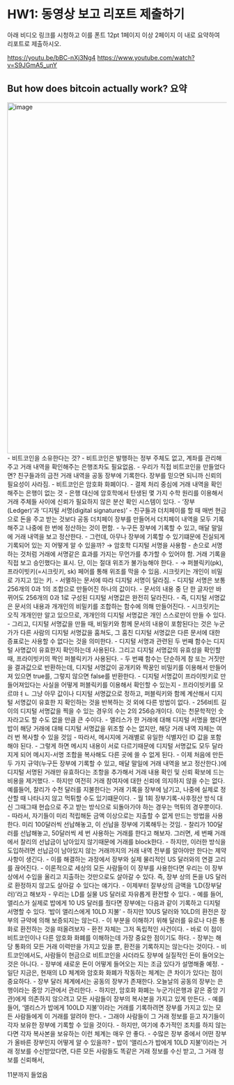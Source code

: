 # HW1: 동영상 보고 리포트 제출하기
아래 비디오 링크를 시청하고 이를 폰트 12pt 1페이지 이상 2페이지 이 내로 요약하여 리포트로 제출하시오.

https://youtu.be/bBC-nXj3Ng4
https://www.youtube.com/watch?v=S9JGmA5_unY


## But how does bitcoin actually work? 요약

<img width="1597" height="805" alt="image" src="https://github.com/user-attachments/assets/36fc2c60-8934-4f22-b507-a101abb648cf" />
- 비트코인을 소유한다는 것?
- 비트코인은 발행하는 정부 주체도 없고, 계좌를 관리해주고 거래 내역을 확인해주는 은행조차도 필요없음.
- 우리가 직접 비트코인을 만들었다면? 친구들과의 금전 거래 내역을 공동 장부에 기록한다. 장부를 믿으면 되니까 신뢰의 필요성이 사라짐.
- 비트코인은 암호화 화폐이다.
- 결제 처리 중심에 거래 내역을 확인해주는 은행이 없는 것
- 은행 대신에 암호학에서 탄생된 몇 가지 수학 원리를 이용해서 거래 주체들 사이에 신뢰가 필요하지 않은 분산 확인 시스템이 있다.
- ‘장부(Ledger)’과 ‘디지털 서명(digital signatures)’
    - 친구들과 더치페이를 할 때 매번 현금으로 돈을 주고 받는 것보다 공동 더치페이 장부를 만들어서 더치페이 내역을 모두 기록해주고 나중에 한 번에 정산하는 것이 편함.
    - 누구든 장부에 기록할 수 있고, 매달 말일에 거래 내역을 보고 정산한다.
    - 그런데, 아무나 장부에 기록할 수 있기떄문에 진실되게 기록되어 있는 지 어떻게 알 수 있을까? → 암호학 디지털 서명을 사용함
    - 손으로 서명하는 것처럼 거래에 서명같은 효과를 가지는 무언가를 추가할 수 있어야 함. 거래 기록을 직접 보고 승인했다는 표시. 단, 이는 절대 위조가 불가능해야 한다.
    - → 퍼블릭키(pk), 프라이빗키(=시크릿키, sk) 페어를  통해 위조를 막을 수 있음. 시크릿키는 개인이 비밀로 가지고 있는 키.
    - 서멸하는 문서에 따라 디지털 서명이 달라짐.
    - 디지털 서명은 보통 256개의 0과 1의 조합으로 만들어진 하나의 값이다.
    - 문서의 내용 중 단 한 글자만 바뀌어도 256개의 0과 1로 구성된 디지털 서명값은 완전히 달라진다.
    - 즉, 디지털 서명값은 문서의 내용과 개개인의 비밀키를 조합하는 함수에 의해 만들어진다.
    - 시크릿키는 오직 개개인만 알고 있으므로, 개개인의 디지털 서명값은 개인 스스로만이 만들 수 있다.
    - 그리고, 디지털 서명값을 만들 때, 비밀키와 함께 문서의 내용이 포함된다는 것은 누군가가 다른 사람의 디지털 서명값을 훔쳐도, 그 훔친 디지털 서명값은 다른 문서에 대한 증표로는 사용할 수 없다는 것을 의미한다.
    - 디지털 서명과 관련된 두 번째 함수는 디지털 사명값이 유효한지 확인하는데 사용된다. 그리고 디지털 서명값의 유효성을 확인할 때, 프라이빗키의 짝인 퍼블릭키가 사용된다.
    - 두 번쨰 함수는 단순하게 참 또는 거짓만을 결과값으로 반환하는데, 디지털 서명값이 공개키와 짝꿍인 비밀키를 이용해서 만들어져 있으면 true를, 그렇지 않으면 false를 반환한다.
    - 디지털 서명값이 프라이빗키로 만들어져있다는 사실을 어떻게 퍼블릭키를 이용해서 확인할 수 있는지
    - 프라이빗키를 모르먀ㅕㄴ 그냥 아무 값이나 디지털 서명값으로 정하고, 퍼블릭키와 함께 계산해서 디지털 서명값이 유효한 지 확인하는 것을 반복하는 것 외에 다른 방법이 없다.
    - 256비트 길이의 디지털 서명값을 찍을 수 있는 경우의 수는 2의 256승개이다. 이는 천문학적인 숫자라고도 할 수도 없을 만큼 큰 수이다.
    - 앨리스가 한 거래에 대해 디지털 서명을 했다면 밥이 해당 거래에 대해 디지털 서명값을 위조할 수는 없지만, 해당 거래 내역 자체는 여러 번 복사할 수 있을 것임
    - 따라서, 메시지에 거래별로 유일한 식별자인 ID 값을 포함해야 된다.
    - 그렇게 하면 메시지 내용이 서로 다르기때문에 디지털 서명값도 모두 달라지게 되어 메시지-서명 조합을 복사해도 다른 곳에 쓸 수 없게 된다.
    - 이제 처음에 만든 두 가지 규약(누구든 장부에 기록할 수 있고, 매달 말일에 거래 내역을 보고 정산한다.)에 디지털 서명된 거래만 유효하다는 조항을 추가해서 거래 내용 확인 및 신뢰 확보에 드는 비용을 제거했다.
- 하지만 여전히 거래 참여자에 대한 신뢰에 의지하지 않을 수는 없다. 예를들어, 찰리가 수천 달러를 지불한다는 거래 기록을 장부에 남기고, 나중에 실제로 정산할 때 나타나지 않고 먹튀할 수도 있기떄문이다.
- 월 1회 장부기록-사후정산 방식 대신 그때그때 현습으로 주고 받는 방식으로 되돌아가야 하는 경우는 먹튀의 경우뿐이다.
- 따라서, 자기들이 미리 적립해둔 금액 이상으로는 지출할 수 없게 만드는 방법을 사용한다. 미리 100달러씩 선납해놓고, 이 선납을 장부에 기록해두는 것임.
- 찰리가 100달러를 선납해놓고, 50달러씩 세 번 사용하는 거래를 한다고 해보자. 그러면, 세 번째 거래에서 찰리의 선납금이 남아있지 않기때문에 거래를 block한다.
- 하지만, 이러한 방식을 도입하려면 선납금이 남아있지 않는 거래까지의 거래 내역 전부를 알아야만 한다는 제약 사항이 생긴다.
- 이를 해결하는 과정에서 장부와 실제 물리적인 US 달러와의 연결 고리를 끊어진다.
    - 이론적으로 세상의 모든 사람들이 이 장부를 사용한다면 우리는 이 장부 상에서 수입을 올리고 지출하는 것만으로도 살아갈 수 있다. 즉, 장부 상의 돈을 US 달러로 환정하지 않고도 살아갈 수 있다는 얘기다.
    - 이제부터 잘부상의 금액을 ‘LD(장부달러)’라고 해보자
    - 우리는 LD를 실물 US 달러로 자유롭게 환전할 수 있다.
    - 예를 들어, 앨리스가 실제로 밥에게 10 US 달러를 줬다면 장부에는 다음과 같이 기록하고 디지털 서명할 수 있다. ‘밥이 앨리스에게 10LD 지불’
    - 하지만 10US 달러와 10LD의 환전은 장부의 규약에 의해 보증되지는 않는다.
    - 이 부분을 이해하기 위해 달러를 유로나 다른 통화로 환전하는 것을 떠올려보자
    - 환전 자체는 그저 독립적인 사건이다.
    - 바로 이 점이 비트코인이나 다른 암호화 화폐를 이해하는데 가장 중요한 점이기도 하다.
    - 장부는 해당 통화의 모든 거래 이력만을 가지고 있을 뿐, 환전을 기록하지는 않는다는 것이다.
    - 비트코인에서도, 사람들이 현금으로 비트코인을 사더라도 장부에 실질적인 돈이 들어오는 것은 아니다.
    - 장부에 새로운 돈이 어떻게 들어오는 지는 조금 있다가 설명해줄 예정.
    - 일단 지금은, 현재의 LD 체계와 암호화 화폐가 작동하는 체계는 큰 차이가 있다는 점이 중요하다.
    - 장부 달러 체계에서는 공동의 장부가 존재한다. 오늘날의 공동의 장부는 은행이라는 중앙 기관에서 관리한다.
    - 하지만, 암호화 화폐는 누군가(은행과 같은 중앙 기관)에게 의존하지 않으려고 모든 사람들이 장부의 복사본을 가지고 있게 만든다.
    - 예를 들어, ‘앨리스가 밥에게 100LD 지불’이라는 거래를 기록하려면 장부를 가지고 있는 모든 사람들에게 이 거래를 알려야 한다.
    - 그래야 사람들이 그 거래 정보를 듣고 자기들이 각자 보유한 장부에 기록할 수 있을 것이다.
    - 하지만, 여기에 추가적인 조치를 하지 않는다면 각자 복사본을 보유하는 이런 체계는 매우 안 좋다.
    - 수많은 장부 중에서 어떤 장부가 올바른 장부인지 어떻게 알 수 있을까?
    - 밥이 ‘앨리스가 밥에게 10LD 지불’이라는 거래 정보를 수신받았다면, 다른 모든 사람들도 똑같은 거래 정보를 수신 받고, 그 거래 정보를 신뢰해서,

11분까지 들었음



